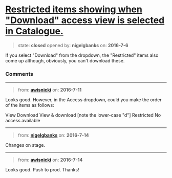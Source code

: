 # [Restricted items showing when &quot;Download&quot; access view is selected in Catalogue.](https://github.com/livingstoneonline/livingstoneonline/issues/72)

> state: **closed** opened by: **nigelgbanks** on: **2016-7-6**

If you select &quot;Download&quot; from the dropdown, the &quot;Restricted&quot; items also come up although, obviously, you can&#x27;t download these. 


### Comments

---
> from: [**awisnicki**](https://github.com/livingstoneonline/livingstoneonline/issues/72#issuecomment-231824996) on: **2016-7-11**

Looks good. However, in the Access dropdown, could you make the order of the items as follows:

View
Download
View &amp; download [note the lower-case &quot;d&quot;]
Restricted
No access available

---
> from: [**nigelgbanks**](https://github.com/livingstoneonline/livingstoneonline/issues/72#issuecomment-232615323) on: **2016-7-14**

Changes on stage.

---
> from: [**awisnicki**](https://github.com/livingstoneonline/livingstoneonline/issues/72#issuecomment-232772072) on: **2016-7-14**

Looks good. Push to prod. Thanks!

